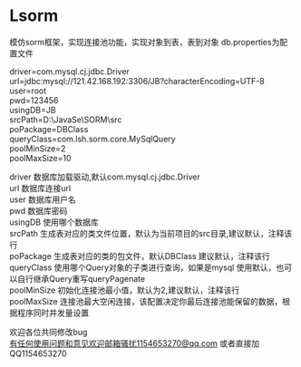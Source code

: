 # Lsorm
模仿sorm框架，实现连接池功能，实现对象到表，表到对象
db.properties为配置文件  




driver=com.mysql.cj.jdbc.Driver  
url=jdbc:mysql://121.42.168.192:3306/JB?characterEncoding=UTF-8  
user=root  
pwd=123456  
usingDB=JB  
srcPath=D:\\JavaSe\\SORM\\src  
poPackage=DBClass  
queryClass=com.lsh.sorm.core.MySqlQuery  
poolMinSize=2  
poolMaxSize=10  












driver               数据库加载驱动,默认com.mysql.cj.jdbc.Driver  
url                  数据库连接url  
user                 数据库用户名  
pwd                  数据库密码  
usingDB              使用哪个数据库  
srcPath              生成表对应的类文件位置，默认为当前项目的src目录,建议默认，注释该行  
poPackage            生成表对应的类的包文件，默认DBClass     建议默认，注释该行  
queryClass           使用哪个Query对象的子类进行查询，如果是mysql 使用默认，也可以自行继承Query重写queryPagenate  
poolMinSize          初始化连接池最小值，默认为2,建议默认，注释该行  
poolMaxSize          连接池最大空闲连接，该配置决定你最后连接池能保留的数据，根据程序同时并发量设置  
  
  
  
  
欢迎各位共同修改bug  
有任何使用问题和意见欢迎邮箱骚扰1154653270@qq.com  或者直接加QQ1154653270  
